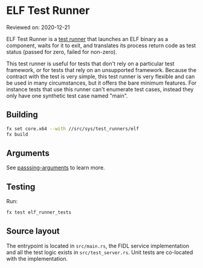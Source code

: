 # ELF Test Runner

Reviewed on: 2020-12-21

ELF Test Runner is a [test runner][test-runner] that launches an ELF binary as
a component, waits for it to exit, and translates its process return code as
test status (passed for zero, failed for non-zero).

This test runner is useful for tests that don't rely on a particular test
framework, or for tests that rely on an unsupported framework. Because the
contract with the test is very simple, this test runner is very flexible and
can be used in many circumstances, but it offers the bare minimum features.
For instance tests that use this runner can't enumerate test cases, instead
they only have one synthetic test case named "main".

## Building

```bash
fx set core.x64 --with //src/sys/test_runners/elf
fx build
```

## Arguments

See [passsing-arguments](passing-arguments) to learn more.

## Testing

Run:

```bash
fx test elf_runner_tests
```

## Source layout

The entrypoint is located in `src/main.rs`, the FIDL service implementation and
all the test logic exists in `src/test_server.rs`. Unit tests are co-located
with the implementation.

[test-runner]: ../README.md
[passing-arguments]: /docs/concepts/testing/v2/test_runner_framework.md#passing_arguments
